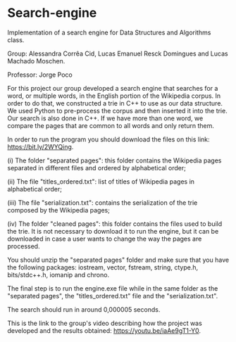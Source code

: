 ﻿# Search-engine
Implementation of a search engine for Data Structures and Algorithms class.

Group: Alessandra Corrêa Cid, Lucas Emanuel Resck Domingues and Lucas Machado Moschen.

Professor: Jorge Poco

For this project our group developed a search engine that searches for a word, or multiple words, in the English portion of the Wikipedia corpus. In order to do that, we constructed a trie in C++ to use as our data structure. We used Python to pre-process the corpus and then inserted it into the trie. Our search is also done in C++. If we have more than one word, we compare the pages that are common to all words and only return them. 

In order to run the program you should download the files on this link: https://bit.ly/2WYQing. 

(i) The folder "separated pages": this folder contains the Wikipedia pages separated in different files and ordered by alphabetical order;

(ii) The file "titles\_ordered.txt": list of titles of Wikipedia pages in alphabetical order;

(iii) The file "serialization.txt": contains the serialization of the trie composed by the Wikipedia pages; 

(iv) The folder "cleaned pages": this folder contains the files used to build the trie. It is not necessary to download it to run the engine, but it can be downloaded in case a user wants to change the way the pages are processed. 

You should unzip the "separated pages" folder and make sure that you have the following packages: iostream, vector, fstream, string, ctype.h, bits/stdc++.h, iomanip and chrono.

The final step is to run the engine.exe file while in the same folder as the  "separated pages", the "titles\_ordered.txt" file and the "serialization.txt".

The search should run in around 0,000005 seconds. 

This is the link to the group's video describing how the project was developed and the results obtained: https://youtu.be/iaAe9gT1-Y0. 

